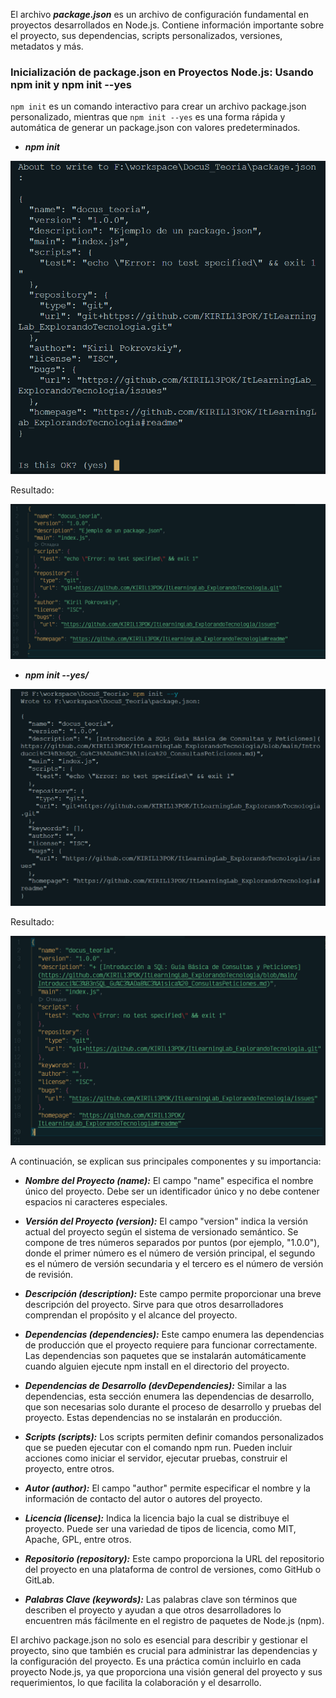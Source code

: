  El archivo ***package.json*** es un archivo de configuración fundamental en proyectos desarrollados en Node.js. Contiene información importante sobre el proyecto, sus dependencias, scripts personalizados, versiones, metadatos y más. 

 ### Inicialización de package.json en Proyectos Node.js: Usando npm init y npm init --yes

 `npm init` es un comando interactivo para crear un archivo package.json personalizado, mientras que `npm init --yes`  es una forma rápida y automática de generar un package.json con valores predeterminados.

* ***npm init***

![Ejemplo_npm_inint](/img/packageJSON.png)


Resultado:

![Ejemplo_npm_inint](/img/packageJSONresultado.png)

* ***npm init --yes/***

![Ejemplo_npm_inint](/img/packageJSON--y.png)

Resultado:

![Ejemplo_npm_inint](/img/packageJSON--yResultado.png)

 A continuación, se explican sus principales componentes y su importancia:

+ ***Nombre del Proyecto (name):*** El campo "name" especifica el nombre único del proyecto. Debe ser un identificador único y no debe contener espacios ni caracteres especiales.

 + ***Versión del Proyecto (version):*** El campo "version" indica la versión actual del proyecto según el sistema de versionado semántico. Se compone de tres números separados por puntos (por ejemplo, "1.0.0"), donde el primer número es el número de versión principal, el segundo es el número de versión secundaria y el tercero es el número de versión de revisión.

+ ***Descripción (description):*** Este campo permite proporcionar una breve descripción del proyecto. Sirve para que otros desarrolladores comprendan el propósito y el alcance del proyecto.

+ ***Dependencias (dependencies):*** Este campo enumera las dependencias de producción que el proyecto requiere para funcionar correctamente. Las dependencias son paquetes que se instalarán automáticamente cuando alguien ejecute npm install en el directorio del proyecto.

 + ***Dependencias de Desarrollo (devDependencies):*** Similar a las dependencias, esta sección enumera las dependencias de desarrollo, que son necesarias solo durante el proceso de desarrollo y pruebas del proyecto. Estas dependencias no se instalarán en producción.

 + ***Scripts (scripts):*** Los scripts permiten definir comandos personalizados que se pueden ejecutar con el comando npm run. Pueden incluir acciones como iniciar el servidor, ejecutar pruebas, construir el proyecto, entre otros.

+ ***Autor (author):*** El campo "author" permite especificar el nombre y la información de contacto del autor o autores del proyecto.

 + ***Licencia (license):*** Indica la licencia bajo la cual se distribuye el proyecto. Puede ser una variedad de tipos de licencia, como MIT, Apache, GPL, entre otros.

+ ***Repositorio (repository):*** Este campo proporciona la URL del repositorio del proyecto en una plataforma de control de versiones, como GitHub o GitLab.

+ ***Palabras Clave (keywords):*** Las palabras clave son términos que describen el proyecto y ayudan a que otros desarrolladores lo encuentren más fácilmente en el registro de paquetes de Node.js (npm).

El archivo package.json no solo es esencial para describir y gestionar el proyecto, sino que también es crucial para administrar las dependencias y la configuración del proyecto. Es una práctica común incluirlo en cada proyecto Node.js, ya que proporciona una visión general del proyecto y sus requerimientos, lo que facilita la colaboración y el desarrollo.


